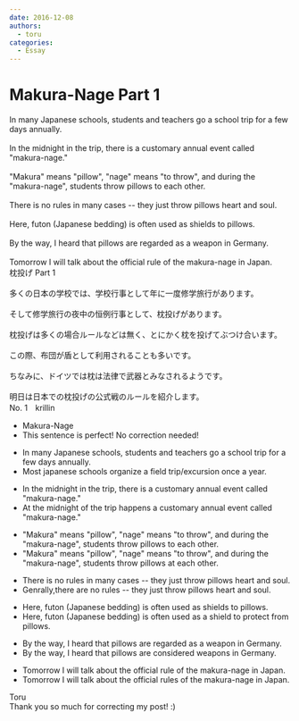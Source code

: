 ```yaml
---
date: 2016-12-08
authors:
  - toru
categories:
  - Essay
---
```


<h1 id="subject_show">Makura-Nage Part 1</h1>
<div class="date" hidden>Dec 8, 2016 21:06</div>
<div id="post"><div id="body_show_ori">
In many Japanese schools, students and teachers go a school trip for a few days annually.<br/><br/>In the midnight in the trip, there is a customary annual event called "makura-nage."<br/><br/>"Makura" means "pillow", "nage" means "to throw", and during the "makura-nage", students throw pillows to each other.<br/><br/>There is no rules in many cases -- they just throw pillows heart and soul.<br/><br/>Here, futon (Japanese bedding) is often used as shields to pillows.<br/><br/>By the way, I heard that pillows are regarded as a weapon in Germany.<br/><br/>Tomorrow I will talk about the official rule of the makura-nage in Japan.
</div></div>

<!-- more -->

<div id="post_ja"><div id="body_show_mo">
枕投げ Part 1<br/><br/>多くの日本の学校では、学校行事として年に一度修学旅行があります。<br/><br/>そして修学旅行の夜中の恒例行事として、枕投げがあります。<br/><br/>枕投げは多くの場合ルールなどは無く、とにかく枕を投げてぶつけ合います。<br/><br/>この際、布団が盾として利用されることも多いです。<br/><br/>ちなみに、ドイツでは枕は法律で武器とみなされるようです。<br/><br/>明日は日本での枕投げの公式戦のルールを紹介します。
</div></div>
<div id="block"><div class="first_name"> No. 1　<span class="just_name">krillin</span></div><div id="block2">
<ul class="correction_field">
<li class="incorrect">Makura-Nage</li>
<li class="corrected perfect">This sentence is perfect! No correction needed!</li>
</ul>
<ul class="correction_field">
<li class="incorrect">In many Japanese schools, students and teachers go a school trip for a few days annually.</li>
<li class="corrected correct">
Most japanese schools organize a field trip/excursion once a year.
</li>
</ul>
<ul class="correction_field">
<li class="incorrect">In the midnight in the trip, there is a customary annual event called "makura-nage."</li>
<li class="corrected correct">
<span class="f_red">At the </span>midnight of the trip happens a customary annual event called "makura-nage."
</li>
</ul>
<ul class="correction_field">
<li class="incorrect">"Makura" means "pillow", "nage" means "to throw", and during the "makura-nage", students throw pillows to each other.</li>
<li class="corrected correct">
"Makura" means "pillow", "nage" means "to throw", and during the "makura-nage", students throw pillows <span class="f_red">at</span> each other.
</li>
</ul>
<ul class="correction_field">
<li class="incorrect">There is no rules in many cases -- they just throw pillows heart and soul.</li>
<li class="corrected correct">
<span class="f_blue">Genrally,t</span>here <span class="f_red">are</span> no rules -- they just throw pillows heart and soul.
</li>
</ul>
<ul class="correction_field">
<li class="incorrect">Here, futon (Japanese bedding) is often used as shields to pillows.</li>
<li class="corrected correct">
Here, futon (Japanese bedding) is often used as a shield to protect from pillows.
</li>
</ul>
<ul class="correction_field">
<li class="incorrect">By the way, I heard that pillows are regarded as a weapon in Germany.</li>
<li class="corrected correct">
By the way, I heard that pillows are considered weapons in Germany.
</li>
</ul>
<ul class="correction_field">
<li class="incorrect">Tomorrow I will talk about the official rule of the makura-nage in Japan.</li>
<li class="corrected correct">
Tomorrow I will talk about the official rules of the makura-nage in Japan.
</li>
</ul>
</div><div class="name"><span class="just_name">Toru</span><br>
Thank you so much for correcting my post! :)
</div>
</div>
